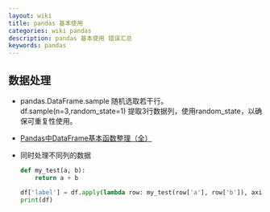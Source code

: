 ```yaml
---
layout: wiki
title: pandas 基本使用
categories: wiki pandas
description: pandas 基本使用 错误汇总
keywords: pandas
---
```



## 数据处理

+ pandas.DataFrame.sample 随机选取若干行。  df.sample(n=3,random_state=1) 提取3行数据列，使用random_state，以确保可重复性使用。

+ [Pandas中DataFrame基本函数整理（全）](https://blog.csdn.net/brucewong0516/article/details/81782312
)

+ 同时处理不同列的数据
    ```python
    def my_test(a, b):
        return a + b
    
    df['label'] = df.apply(lambda row: my_test(row['a'], row['b']), axis=1)
    print(df)
    ```